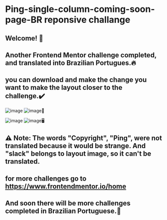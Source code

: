 # Ping-single-column-coming-soon-page-BR reponsive challange
## Welcome! 👋
## Another Frontend Mentor challenge completed, and translated into Brazilian Portugues.🔥
## you can download and make the change you want to make the layout closer to the challenge.✔️
![image](https://user-images.githubusercontent.com/94203956/192549470-5a56c08a-345a-4447-811c-a903384fef70.png)
![image](https://user-images.githubusercontent.com/94203956/192549593-b2e182dc-993a-4b0d-bd66-ac1650f3ba7a.png)📱

![image](https://user-images.githubusercontent.com/94203956/192549803-5856c435-016c-41dd-9522-b0e485d806a6.png)
![image](https://user-images.githubusercontent.com/94203956/192549900-346a6965-2584-4993-82ad-952f0d504663.png)🖥️

## ⚠️ Note: The words "Copyright", "Ping", were not translated because it would be strange. And "slack" belongs to layout image, so it can't be translated.
## for more challenges go to https://www.frontendmentor.io/home
## And soon there will be more challenges completed in Brazilian Portuguese.💪 
